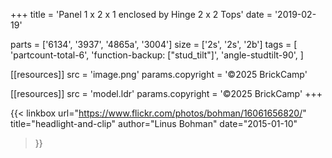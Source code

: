 +++
title = 'Panel 1 x 2 x 1 enclosed by Hinge 2 x 2 Tops'
date  = '2019-02-19'

parts = ['6134', '3937', '4865a', '3004']
size  = ['2s', '2s', '2b']
tags  = [
  'partcount-total-6',
  'function-backup: ["stud_tilt"]',
  'angle-studtilt-90',
]

[[resources]]
src              = 'image.png'
params.copyright = '©2025 BrickCamp'

[[resources]]
src              = 'model.ldr'
params.copyright = '©2025 BrickCamp'
+++

{{< linkbox
    url="https://www.flickr.com/photos/bohman/16061656820/"
    title="headlight-and-clip"
    author="Linus Bohman"
    date="2015-01-10"
>}}

